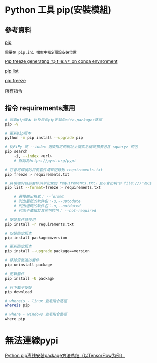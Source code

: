# Python 工具 pip(安裝模組)

## 參考資料

[pip](http://pip.readthedocs.org/en/stable/user_guide/#configuration)

`需要在 pip.ini 檔案中指定預設安裝位置`

[Pip freeze generating '@ file:///' on conda environment](https://stackoverflow.com/questions/62863020/pip-freeze-generating-file-on-conda-environment)

[pip list](https://pip.pypa.io/en/stable/cli/pip_list/)

[pip freeze](https://pip.pypa.io/en/stable/cli/pip_freeze/)

[所有指令](https://pip.pypa.io/en/stable/cli/)

## 指令  requirements應用

```bash
# 查看pip版本 以及目前pip安裝的site-packages路徑
pip -V

# 更新pip版本
python -m pip install --upgrade pip

# 從PiPy 或 --index 選項指定的網址上搜索名稱或摘要包含 <query> 的包
pip search
	-i, --index <url>
	# 默認為https://pypi.org/pypi

# 它會將環境的目前套件清單記錄到 requirements.txt
pip freeze > requirements.txt

# 將環境的目前套件清單記錄到 requirements.txt，且不會出現"@ file:///"格式
pip list --format=freeze > requirements.txt

    # 選擇輸出格式： --format
    # 列出最新的軟件包：-u,--uptodate
    # 列出過時的軟件包：-o,--outdated
    # 列出不依賴於其他包的包： --not-required

# 安裝套件時使用
pip install -r requirements.txt

# 安裝指定版本
pip install package==version

# 更新指定版本
pip install --upgrade package==version

# 移除安裝過的套件
pip uninstall package

# 更新套件
pip install -U package

# 只下載不安裝
pip download

# whereis - linux 查看指令路徑
whereis pip

# where - windows 查看指令路徑
where pip
```

# 無法連線pypi

[Python pip离线安装package方法总结（以TensorFlow为例）](https://imshuai.com/python-pip-install-package-offline-tensorflow?fbclid=IwAR3PzgsWlO36VkWjDr0UafrpuiyqL7l3D10XEK4lffQgllroZswA4DG4sfs)